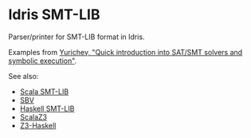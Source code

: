 # Idris SMT-LIB

Parser/printer for SMT-LIB format in Idris.

Examples from [Yurichev, "Quick introduction into SAT/SMT solvers and symbolic execution"](https://yurichev.com/writings/SAT_SMT_draft-EN.pdf).

See also:
* [Scala SMT-LIB](https://github.com/regb/scala-smtlib)
* [SBV](https://github.com/LeventErkok/sbv) 
* [Haskell SMT-LIB](https://github.com/tomahawkins/smt-lib)
* [ScalaZ3](https://github.com/epfl-lara/ScalaZ3)
* [Z3-Haskell](https://bitbucket.org/iago/z3-haskell/)
 